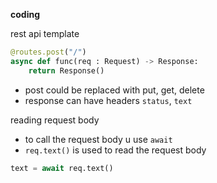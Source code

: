 
**coding**

rest api template
```Python
@routes.post("/") 
async def func(req : Request) -> Response:
	return Response()
```
- post could be replaced with put, get, delete
- response can have headers `status`, `text`

reading request body
- to call the request body u use `await`
- `req.text()` is used to read the request body
```Python
text = await req.text()
```

